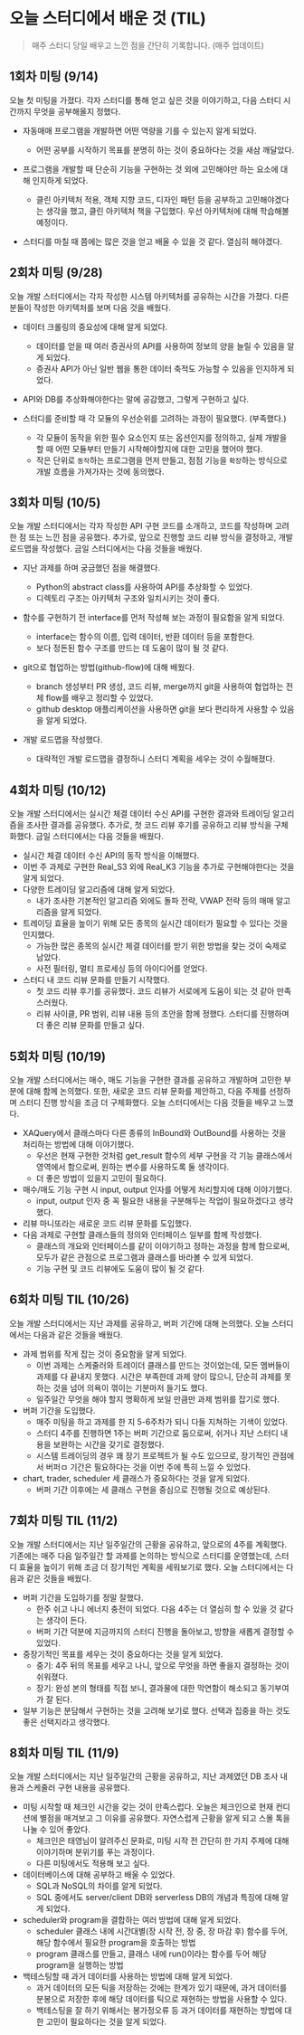 # 오늘 스터디에서 배운 것 (TIL)

> 매주 스터디 당일 배우고 느낀 점을 간단히 기록합니다. (매주 업데이트)

## 1회차 미팅 (9/14)

오늘 첫 미팅을 가졌다. 각자 스터디를 통해 얻고 싶은 것을 이야기하고, 다음 스터디 시간까지 무엇을 공부해올지 정했다.

- 자동매매 프로그램을 개발하면 어떤 역량을 기를 수 있는지 알게 되었다.
  
  - 어떤 공부를 시작하기 목표를 분명히 하는 것이 중요하다는 것을 새삼 깨달았다.

- 프로그램을 개발할 때 단순히 기능을 구현하는 것 외에 고민해야만 하는 요소에 대해 인지하게 되었다.

  - 클린 아키텍처 적용, 객체 지향 코드, 디자인 패턴 등을 공부하고 고민해야겠다는 생각을 했고, 클린 아키텍처 책을 구입했다. 우선 아키텍처에 대해 학습해볼 예정이다.

- 스터디를 마칠 때 쯤에는 많은 것을 얻고 배울 수 있을 것 같다. 열심히 해야겠다.

## 2회차 미팅 (9/28)

오늘 개발 스터디에서는 각자 작성한 시스템 아키텍처를 공유하는 시간을 가졌다. 다른 분들이 작성한 아키텍처를 보며 다음 것을 배웠다.

- 데이터 크롤링의 중요성에 대해 알게 되었다.

    - 데이터를 얻을 때 여러 증권사의 API를 사용하여 정보의 양을 늘릴 수 있음을 알게 되었다.
    - 증권사 API가 아닌 일반 웹을 통한 데이터 축적도 가능할 수 있음을 인지하게 되었다.
  
- API와 DB를 추상화해야한다는 말에 공감했고, 그렇게 구현하고 싶다.
- 스터디를 준비할 때 각 모듈의 우선순위를 고려하는 과정이 필요했다. (부족했다.)
    - 각 모듈이 동작을 위한 필수 요소인지 또는 옵션인지를 정의하고, 실제 개발을 할 때 어떤 모듈부터 만들기 시작해야할지에 대한 고민을 했어야 했다.
    - 작은 단위로 `동작`하는 프로그램을 먼저 만들고, 점점 기능을 `확장`하는 방식으로 개발 흐름을 가져가자는 것에 동의했다.

## 3회차 미팅 (10/5)

오늘 개발 스터디에서는 각자 작성한 API 구현 코드를 소개하고, 코드를 작성하며 고려한 점 또는 느낀 점을 공유했다. 추가로, 앞으로 진행할 코드 리뷰 방식을 결정하고, 개발 로드맵을 작성했다. 금일 스터디에서는 다음 것들을 배웠다.

- 지난 과제를 하며 궁금했던 점을 해결했다.
  + Python의 abstract class를 사용하여 API를 추상화할 수 있었다.
  + 디렉토리 구조는 아키텍처 구조와 일치시키는 것이 좋다.
  
- 함수를 구현하기 전 interface를 먼저 작성해 보는 과정이 필요함을 알게 되었다.
  + interface는 함수의 이름, 입력 데이터, 반환 데이터 등을 포함한다.
  + 보다 정돈된 함수 구조를 만드는 데 도움이 많이 될 것 같다.
  
- git으로 협업하는 방법(github-flow)에 대해 배웠다.
  + branch 생성부터 PR 생성, 코드 리뷰, merge까지 git을 사용하여 협업하는 전체 flow를 배우고 정리할 수 있었다.
  + github desktop 애플리케이션을 사용하면 git을 보다 편리하게 사용할 수 있음을 알게 되었다.
  
- 개발 로드맵을 작성했다.
  + 대략적인 개발 로드맵을 결정하니 스터디 계획을 세우는 것이 수월해졌다.

## 4회차 미팅 (10/12)

오늘 개발 스터디에서는 실시간 체결 데이터 수신 API를 구현한 결과와 트레이딩 알고리즘을 조사한 결과를 공유했다. 추가로, 첫 코드 리뷰 후기를 공유하고 리뷰 방식을 구체화했다. 금일 스터디에서는 다음 것들을 배웠다.

- 실시간 체결 데이터 수신 API의 동작 방식을 이해했다.
- 이번 주 과제로 구현한 Real_S3 외에 Real_K3 기능을 추가로 구현해야한다는 것을 알게 되었다.
- 다양한 트레이딩 알고리즘에 대해 알게 되었다.
  + 내가 조사한 기본적인 알고리즘 외에도 돌파 전략, VWAP 전략 등의 매매 알고리즘을 알게 되었다.
- 트레이딩 효율을 높이기 위해 모든 종목의 실시간 데이터가 필요할 수 있다는 것을 인지했다.
  + 가능한 많은 종목의 실시간 체결 데이터를 받기 위한 방법을 찾는 것이 숙제로 남았다.
  + 사전 필터링, 멀티 프로세싱 등의 아이디어를 얻었다.
- 스터디 내 코드 리뷰 문화를 만들기 시작했다.
  + 첫 코드 리뷰 후기를 공유했다. 코드 리뷰가 서로에게 도움이 되는 것 같아 만족스러웠다.
  + 리뷰 사이클, PR 범위, 리뷰 내용 등의 초안을 함께 정했다. 스터디를 진행하며 더 좋은 리뷰 문화를 만들고 싶다.

## 5회차 미팅 (10/19)

오늘 개발 스터디에서는 매수, 매도 기능을 구현한 결과를 공유하고 개발하며 고민한 부분에 대해 함께 논의했다. 또한, 새로운 코드 리뷰 문화를 제안하고, 다음 주제를 선정하며 스터디 진행 방식을 조금 더 구체화했다. 오늘 스터디에서는 다음 것들을 배우고 느꼈다.

- XAQuery에서 클래스마다 다른 종류의 InBound와 OutBound를 사용하는 것을 처리하는 방법에 대해 이야기했다. 
  + 우선은 현재 구현한 것처럼 get_result 함수의 세부 구현을 각 기능 클래스에서 영역에서 함으로써, 원하는 변수를 사용하도록 둘 생각이다.
  + 더 좋은 방법이 있을지 고민이 필요하다.
- 매수/매도 기능 구현 시 input, output 인자를 어떻게 처리할지에 대해 이야기했다.
  + input, output 인자 중 꼭 필요한 내용을 구분해두는 작업이 필요하겠다고 생각했다.
- 리뷰 마니또라는 새로운 코드 리뷰 문화를 도입했다.
- 다음 과제로 구현할 클래스들의 정의와 인터페이스 일부를 함께 작성했다.
  + 클래스의 개요와 인터페이스를 같이 이야기하고 정하는 과정을 함께 함으로써, 모두가 같은 관점으로 프로그램과 클래스를 바라볼 수 있게 되었다.
  + 기능 구현 및 코드 리뷰에도 도움이 많이 될 것 같다.

## 6회차 미팅 TIL (10/26)

오늘 개발 스터디에서는 지난 과제를 공유하고, 버퍼 기간에 대해 논의했다. 오늘 스터디에서는 다음과 같은 것들을 배웠다.

- 과제 범위를 작게 잡는 것이 중요함을 알게 되었다.
    + 이번 과제는 스케줄러와 트레이더 클래스를 만드는 것이었는데, 모든 멤버들이 과제를 다 끝내지 못했다. 시간은 부족한데 과제 양이 많으니, 단순히 과제를 못하는 것을 넘어 의욕이 꺾이는 기분마저 들기도 했다.
    + 일주일간 무엇을 해야 할지 명확하게 보일 만큼만 과제 범위를 잡기로 했다.
- 버퍼 기간을 도입했다.
    + 매주 미팅을 하고 과제를 한 지 5-6주차가 되니 다들 지쳐하는 기색이 있었다.
    + 스터디 4주를 진행하면 1주는 버퍼 기간으로 둠으로써, 쉬거나 지난 스터디 내용을 보완하는 시간을 갖기로 결정했다.
    + 시스템 트레이딩의 경우 꽤 장기 프로젝트가 될 수도 있으므로, 장기적인 관점에서 버퍼ㅁ 기간은 필요하다는 것을 이번 주에 특히 느낄 수 있었다.
- chart, trader, scheduler 세 클래스가 중요하다는 것을 알게 되었다.
    + 버퍼 기간 이후에는 세 클래스 구현을 중심으로 진행될 것으로 예상된다.

## 7회차 미팅 TIL (11/2)

오늘 개발 스터디에서는 지난 일주일간의 근황을 공유하고, 앞으로의 4주를 계획했다. 기존에는 매주 다음 일주일간 할 과제를 논의하는 방식으로 스터디를 운영했는데, 스터디 효율을 높이기 위해 조금 더 장기적인 계획을 세워보기로 했다. 오늘 스터디에서는 다음과 같은 것들을 배웠다.

- 버퍼 기간을 도입하기를 정말 잘했다.
    + 한주 쉬고 나니 에너지 충전이 되었다. 다음 4주는 더 열심히 할 수 있을 것 같다는 생각이 든다.
    + 버퍼 기간 덕분에 지금까지의 스터디 진행을 돌아보고, 방향을 새롭게 결정할 수 있었다.
- 중장기적인 목표를 세우는 것이 중요하다는 것을 알게 되었다.
    + 중기: 4주 뒤의 목표를 세우고 나니, 앞으로 무엇을 하면 좋을지 결정하는 것이 쉬워졌다.
    + 장기: 완성 본의 형태를 직접 보니, 결과물에 대한 막연함이 해소되고 동기부여가 잘 된다.
- 일부 기능은 분담해서 구현하는 것을 고려해 보기로 했다. 선택과 집중을 하는 것도 좋은 선택지라고 생각했다.

## 8회차 미팅 TIL (11/9)

오늘 개발 스터디에서는 지난 일주일간의 근황을 공유하고, 지난 과제였던 DB 조사 내용과 스케줄러 구현 내용을 공유했다.

- 미팅 시작할 때 체크인 시간을 갖는 것이 만족스럽다. 오늘은 체크인으로 현재 컨디션에 별점을 매겨보고 그 이유를 공유했다. 자연스럽게 근황을 알게 되고 스몰 톡을 나눌 수 있어 좋았다.
    - 체크인은 태영님이 알려주신 문화로, 미팅 시작 전 간단히 한 가지 주제에 대해 이야기하며 분위기를 푸는 과정이다.
    - 다른 미팅에서도 적용해 보고 싶다.
- 데이터베이스에 대해 공부하고 배울 수 있었다.
    - SQL과 NoSQL의 차이를 알게 되었다.
    - SQL 중에서도 server/client DB와 serverless DB의 개념과 특징에 대해 알게 되었다.
- scheduler와 program을 결합하는 여러 방법에 대해 알게 되었다.
    - scheduler 클래스 내에 시간대별(장 시작 전, 장 중, 장 마감 후) 함수를 두어, 해당 함수에서 필요한 program을 호출하는 방법
    - program 클래스를 만들고, 클래스 내에 run()이라는 함수를 두어 해당 program을 실행하는 방법
- 백테스팅할 때 과거 데이터를 사용하는 방법에 대해 알게 되었다.
    - 과거 데이터의 모든 틱을 저장하는 것에는 한계가 있기 때문에, 과거 데이터를 분봉으로 저장한 후에 해당 데이터를 틱으로 재현하는 방법을 사용할 수 있다.
    - 백테스팅을 잘 하기 위해서는 봉가정오류 등 과거 데이터를 재현하는 방법에 대한 고민이 필요하다는 것을 알게 되었다.